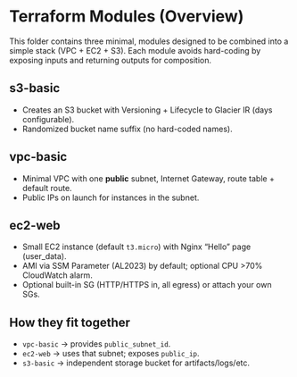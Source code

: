 # Terraform Modules (Overview)

This folder contains three minimal, modules designed to be combined into a simple stack (VPC + EC2 + S3). Each module avoids hard-coding by exposing inputs and returning outputs for composition.

## s3-basic
- Creates an S3 bucket with Versioning + Lifecycle to Glacier IR (days configurable).
- Randomized bucket name suffix (no hard-coded names).


## vpc-basic
- Minimal VPC with one **public** subnet, Internet Gateway, route table + default route.
- Public IPs on launch for instances in the subnet.


## ec2-web
- Small EC2 instance (default `t3.micro`) with Nginx “Hello” page (user_data).
- AMI via SSM Parameter (AL2023) by default; optional CPU >70% CloudWatch alarm.
- Optional built-in SG (HTTP/HTTPS in, all egress) or attach your own SGs.


## How they fit together
- `vpc-basic` → provides `public_subnet_id`.
- `ec2-web` → uses that subnet; exposes `public_ip`.
- `s3-basic` → independent storage bucket for artifacts/logs/etc.
